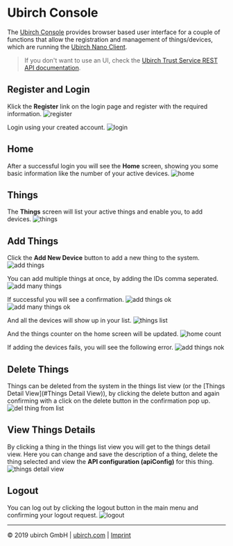 # Ubirch Console

The [Ubirch Console](https://console.demo.ubirch.com) provides browser based user interface for a couple of functions that allow the registration and management of things/devices, which are running the [Ubirch Nano Client](sdk).

> If you don't want to use an UI, check the [Ubirch Trust Service REST API documentation](api).

## Register and Login

Klick the **Register** link on the login page and register with the required information.
![register](img\console\002-ubirch-web-ui.png)

Login using your created account.
![login](img\console\001-ubirch-web-ui.png)

## Home
After a successful login you will see the **Home** screen, showing you some basic information like the number of your active devices.
![home](img\console\003-ubirch-web-ui.png)

## Things
The **Things** screen will list your active things and enable you, to add devices.
![things](img\console\004-ubirch-web-ui.png)

## Add Things
Click the **Add New Device** button to add a new thing to the system.
![add things](img\console\005-ubirch-web-ui.png)

You can add multiple things at once, by adding the IDs comma seperated.
![add many things](img\console\007-ubirch-web-ui.png)

If successful you will see a confirmation.
![add things ok](img\console\006-ubirch-web-ui.png)
![add many things ok](img\console\008-ubirch-web-ui.png)

And all the devices will show up in your list.
![things list](img\console\010-ubirch-web-ui.png)

And the things counter on the home screen will be updated.
![home count](img\console\013-ubirch-web-ui.png)

If adding the devices fails, you will see the following error.
![add things nok](img\console\009-ubirch-web-ui.png)

## Delete Things
Things can be deleted from the system in the things list view (or the [Things Detail View](#Things Detail View)), by clicking the delete button and again confirming with a click on the delete button in the confirmation pop up.
![del thing from list](img\console\018-ubirch-web-ui.png)

## View Things Details
By clicking a thing in the things list view you will get to the things detail view. Here you can change and save the description of a thing, delete the thing selected and view the **API configuration (apiConfig)** for this thing.
![things detail view](img\console\015-ubirch-web-ui.png)

## Logout
You can log out by clicking the logout button in the main menu and confirming your logout request.
![logout](img\console\020-ubirch-web-ui.png)

___

&copy; 2019 ubirch GmbH | [ubirch.com](https://ubirch.com) | [Imprint](http://ubirch.de/impressum/)
